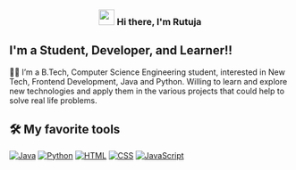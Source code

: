 <h3 align="center">
<img src="https://media.giphy.com/media/hvRJCLFzcasrR4ia7z/giphy.gif" width="28">
Hi there, I'm Rutuja
</h3>

## I'm a Student, Developer, and Learner!!

 👩‍🎓 I’m a B.Tech, Computer Science Engineering student, interested in New Tech, Frontend Development, Java and Python. Willing to learn and explore new technologies and apply them in the various projects that could help to solve real life problems.

## 🛠️ My favorite tools

<p>
    <a href="#"><img alt="Java" src="https://img.shields.io/badge/Java%20-%2314354C.svg?logo=java&logoColor=white"></a>
    <a href="#"><img alt="Python" src="https://img.shields.io/badge/Python%20-%2314354C.svg?logo=python&logoColor=white"></a>
    <a href="#"><img alt="HTML" src="https://img.shields.io/badge/HTML%20-%23E34F26.svg?logo=html5&logoColor=white"></a>
    <a href="#"><img alt="CSS" src="https://img.shields.io/badge/CSS%20-%231572B6.svg?logo=css3&logoColor=white"></a>
    <a href="#"><img alt="JavaScript" src="https://img.shields.io/badge/JavaScript%20-%23F7DF1E.svg?logo=javascript&logoColor=black"></a>
    
</p>

